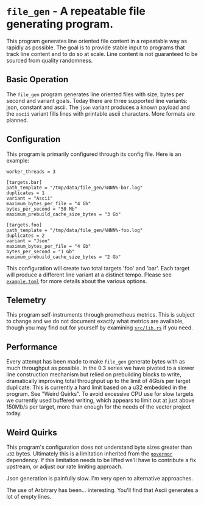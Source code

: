 # `file_gen` - A repeatable file generating program.

This program generates line oriented file content in a repeatable way as rapidly
as possible. The goal is to provide stable input to programs that track line
content and to do so at scale. Line content is not guaranteed to be sourced from
quality randomness.

## Basic Operation

The `file_gen` program generates line oriented files with size, bytes per second
and variant goals. Today there are three supported line variants: json, constant
and ascii. The `json` variant produces a known payload and the `ascii` variant
fills lines with printable ascii characters. More formats are planned.

## Configuration

This program is primarily configured through its config file. Here is an
example:

```
worker_threads = 3

[targets.bar]
path_template = "/tmp/data/file_gen/%NNN%-bar.log"
duplicates = 1
variant = "Ascii"
maximum_bytes_per_file = "4 Gb"
bytes_per_second = "50 Mb"
maximum_prebuild_cache_size_bytes = "3 Gb"

[targets.foo]
path_template = "/tmp/data/file_gen/%NNN%-foo.log"
duplicates = 2
variant = "Json"
maximum_bytes_per_file = "4 Gb"
bytes_per_second = "1 Gb"
maximum_prebuild_cache_size_bytes = "2 Gb"
```

This configuration will create two total targets 'foo' and 'bar'. Each
target will produce a different line variant at a distinct tempo. Please see
[`example.toml`](./example.toml) for more details about the various options.

## Telemetry

This program self-instruments through prometheus metrics. This is subject to
change and we do not document exactly what metrics are available, though you may
find out for yourself by examining [`src/lib.rs`](./src/lib.rs) if you need.

## Performance

Every attempt has been made to make `file_gen` generate bytes with as much
throughput as possible. In the 0.3 series we have pivoted to a slower line
construction mechanism but relied on prebuilding blocks to write, dramatically
improving total throughput up to the limit of 4Gb/s per target duplicate. This
is currently a hard limit based on a u32 embedded in the program. See "Weird
Quirks". To avoid excessive CPU use for slow targets we currently used buffered
writing, which appears to limit out at just above 150Mb/s per target, more than
enough for the needs of the vector project today.

## Weird Quirks

This program's configuration does not understand byte sizes greater than `u32`
bytes. Ultimately this is a limitation inherited from the
[`governor`](https://github.com/antifuchs/governor) dependency. If this
limitation needs to be lifted we'll have to contribute a fix upstream, or adjust
our rate limiting approach.

Json generation is painfully slow. I'm very open to alternative approaches.

The use of Arbitrary has been... interesting. You'll find that Ascii generates a
lot of empty lines.
